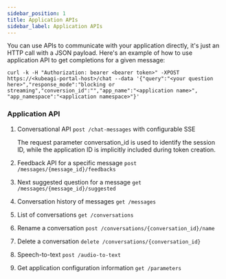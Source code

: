 ```yaml
---
sidebar_position: 1
title: Application APIs
sidebar_label: Application APIs
---
```

You can use APIs to communicate with your application directly, it's just an HTTP call with a JSON payload. Here's an example of how to use application API to get completions for a given message:

```
curl -k -H "Authorization: bearer <bearer token>" -XPOST https://<kubeagi-portal-host>/chat --data '{"query":"<your question here>","response_mode":"blocking or streaming","conversion_id":"","app_name":"<application name>", "app_namespace":"<application namespace>"}'
```

### Application API
1. Conversational API ```post /chat-messages``` with configurable SSE

   The request parameter conversation_id is used to identify the session ID, while the application ID is implicitly included during token creation.

2. Feedback API for a specific message ```post /messages/{message_id}/feedbacks```

3. Next suggested question for a message ```get /messages/{message_id}/suggested```

4. Conversation history of messages ```get /messages```

5. List of conversations ```get /conversations```

6. Rename a conversation ```post /conversations/{conversation_id}/name```

7. Delete a conversation ```delete /conversations/{conversation_id}```

8. Speech-to-text ```post /audio-to-text```

9. Get application configuration information ```get /parameters```
